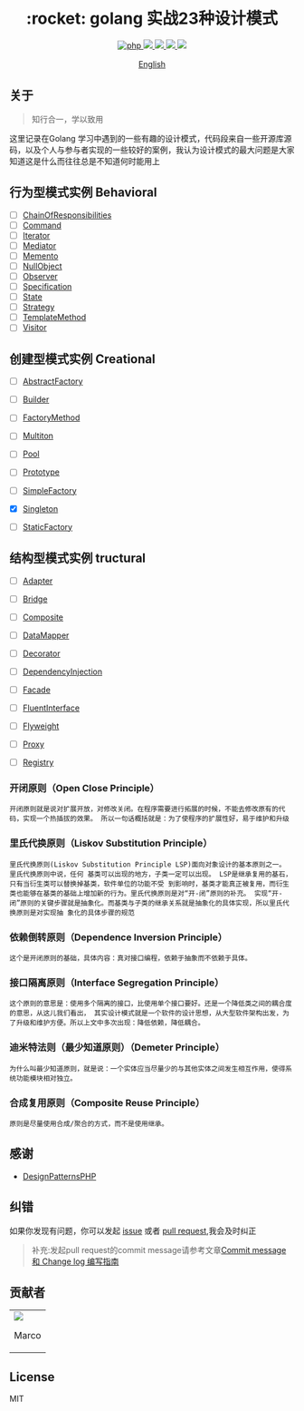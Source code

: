 <h1 align="center">:rocket: golang 实战23种设计模式 </h1>

<p align="center">
<a href="https://github.com/PuShaoWei/designPatterns-go#简易结构">
  <img src="https://img.shields.io/badge/php-done-brightgreen.svg" alt="php">
</a>
<a href="https://github.com/PuShaoWei/designPatterns-go">
    <img src="https://img.shields.io/github/issues-pr-raw/designPatterns-go/cdnjs.svg">
</a>
<a href="https://github.com/PuShaoWei/designPatterns-go">
    <img src="https://img.shields.io/codacy/grade/e27821fb6289410b8f58338c7e0bc686.svg">
</a>
<a href="https://github.com/PuShaoWei/designPatterns-go">
    <img src="https://img.shields.io/travis/rust-lang/rust.svg">
</a>
<a href="https://github.com/PuShaoWei/designPatterns-go">
    <img src="https://img.shields.io/github/license/mashape/apistatus.svg">
</a>
</p>
<p align="center"> <a href="./README-EN.md">English</a>　<p>

## 关于

>  知行合一，学以致用

这里记录在Golang 学习中遇到的一些有趣的设计模式，代码段来自一些开源库源码，以及个人与参与者实现的一些较好的案例，我认为设计模式的最大问题是大家知道这是什么而往往总是不知道何时能用上

## 行为型模式实例 Behavioral

- [ ] [ChainOfResponsibilities](/Gopher-upgrade/DesignPatternsGo/blob/master/Package/Behavioral/Behavioral_test.go)
- [ ] [Command](/Gopher-upgrade/DesignPatternsGo/blob/master/Package/Command/Command.go)
- [ ] [Iterator](/Gopher-upgrade/DesignPatternsGo/blob/master/Package/Iterator/Iterator.go)
- [ ] [Mediator](/Gopher-upgrade/DesignPatternsGo/blob/master/Package/Behavioral/Behavioral_test.go)
- [ ] [Memento](/Gopher-upgrade/DesignPatternsGo/blob/master/Package/Behavioral/Behavioral_test.go)
- [ ] [NullObject](/Gopher-upgrade/DesignPatternsGo/blob/master/Package/Behavioral/Behavioral_test.go)
- [ ] [Observer](/Gopher-upgrade/DesignPatternsGo/blob/master/Package/Behavioral/Behavioral_test.go)
- [ ] [Specification](/Gopher-upgrade/DesignPatternsGo/blob/master/Package/Behavioral/Behavioral_test.go)
- [ ] [State](/Gopher-upgrade/DesignPatternsGo/blob/master/Package/Behavioral/Behavioral_test.go)
- [ ] [Strategy](/Gopher-upgrade/DesignPatternsGo/blob/master/Package/Behavioral/Behavioral_test.go)
- [ ] [TemplateMethod](/Gopher-upgrade/DesignPatternsGo/blob/master/Package/Behavioral/Behavioral_test.go)
- [ ] [Visitor](/Gopher-upgrade/DesignPatternsGo/blob/master/Package/Behavioral/Behavioral_test.go)

## 创建型模式实例 Creational

- [ ] [AbstractFactory](/Gopher-upgrade/DesignPatternsGo/)
- [ ] [Builder](/Gopher-upgrade/DesignPatternsGo/)
- [ ] [FactoryMethod](/Gopher-upgrade/DesignPatternsGo/)
- [ ] [Multiton](/Gopher-upgrade/DesignPatternsGo/)
- [ ] [Pool](/Gopher-upgrade/DesignPatternsGo/)
- [ ] [Prototype](/Gopher-upgrade/DesignPatternsGo/)
- [ ] [SimpleFactory](/Gopher-upgrade/DesignPatternsGo/)
- [x] [Singleton](/Gopher-upgrade/DesignPatternsGo/blob/master/Package/Creational/Singleton/doubleLock/main.go)
- [ ] [StaticFactory](/Gopher-upgrade/DesignPatternsGo/)


##  结构型模式实例 tructural

- [ ] [Adapter](/Gopher-upgrade/DesignPatternsGo/)
- [ ] [Bridge](/Gopher-upgrade/DesignPatternsGo/)
- [ ] [Composite](/Gopher-upgrade/DesignPatternsGo/)
- [ ] [DataMapper](/Gopher-upgrade/DesignPatternsGo/)
- [ ] [Decorator](/Gopher-upgrade/DesignPatternsGo/)
- [ ] [DependencyInjection](/Gopher-upgrade/DesignPatternsGo/)
- [ ] [Facade](/Gopher-upgrade/DesignPatternsGo/)
- [ ] [FluentInterface](/Gopher-upgrade/DesignPatternsGo/)
- [ ] [Flyweight](/Gopher-upgrade/DesignPatternsGo/)
- [ ] [Proxy](/Gopher-upgrade/DesignPatternsGo/)
- [ ] [Registry](/Gopher-upgrade/DesignPatternsGo/)



### 开闭原则（Open Close Principle）
```
开闭原则就是说对扩展开放，对修改关闭。在程序需要进行拓展的时候，不能去修改原有的代码，实现一个热插拔的效果。 所以一句话概括就是：为了使程序的扩展性好，易于维护和升级
```

### 里氏代换原则（Liskov Substitution Principle）
```
里氏代换原则(Liskov Substitution Principle LSP)面向对象设计的基本原则之一。 里氏代换原则中说，任何 基类可以出现的地方，子类一定可以出现。 LSP是继承复用的基石，只有当衍生类可以替换掉基类，软件单位的功能不受 到影响时，基类才能真正被复用，而衍生类也能够在基类的基础上增加新的行为。里氏代换原则是对“开-闭”原则的补充。 实现“开-闭”原则的关键步骤就是抽象化。而基类与子类的继承关系就是抽象化的具体实现，所以里氏代换原则是对实现抽 象化的具体步骤的规范
```
### 依赖倒转原则（Dependence Inversion Principle）
```
这个是开闭原则的基础，具体内容：真对接口编程，依赖于抽象而不依赖于具体。
```
### 接口隔离原则（Interface Segregation Principle）
```
这个原则的意思是：使用多个隔离的接口，比使用单个接口要好。还是一个降低类之间的耦合度的意思，从这儿我们看出， 其实设计模式就是一个软件的设计思想，从大型软件架构出发，为了升级和维护方便。所以上文中多次出现：降低依赖，降低耦合。
```
### 迪米特法则（最少知道原则）（Demeter Principle）
```
为什么叫最少知道原则，就是说：一个实体应当尽量少的与其他实体之间发生相互作用，使得系统功能模块相对独立。
```
### 合成复用原则（Composite Reuse Principle）
```
原则是尽量使用合成/聚合的方式，而不是使用继承。
```

## 感谢

- [DesignPatternsPHP](https://github.com/domnikl/DesignPatternsPHP)

## 纠错

如果你发现有问题，你可以发起 [issue](https://github.com/PuShaoWei/designPatterns-go/issues) 或者 [pull request](https://github.com/PuShaoWei/designPatterns-go/pulls),我会及时纠正

> 补充:发起pull request的commit message请参考文章[Commit message 和 Change log 编写指南](http://www.ruanyifeng.com/blog/2016/01/commit_message_change_log.html)

## 贡献者
<table>
    <tbody>
        <tr>
            <td ><a href="https://github.com/PuShaoWei"><img src="https://avatars2.githubusercontent.com/u/18391791?v=1" /></a>
            <p align="center">Marco</p>
            </td>
        </tr>
    </tbody>
</table>

## License

MIT
